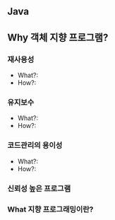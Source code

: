 ## Java

## Why 객체 지향 프로그램?
### 재사용성
+ What?: 
+ How?: 

### 유지보수
+ What?: 
+ How?: 

### 코드관리의 용이성
+ What?: 
+ How?: 

### 신뢰성 높은 프로그램
### What 지향 프로그래밍이란?

